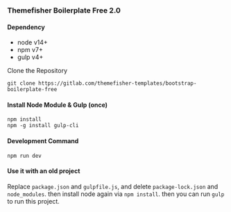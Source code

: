### Themefisher Boilerplate Free 2.0

#### Dependency

* node v14+
* npm v7+
* gulp v4+

Clone the Repository

```
git clone https://gitlab.com/themefisher-templates/bootstrap-boilerplate-free
```

#### Install Node Module & Gulp (once)

```
npm install
npm -g install gulp-cli
```

#### Development Command

```
npm run dev
```

#### Use it with an old project

Replace `package.json` and `gulpfile.js`, and delete `package-lock.json` and `node_modules`. then install node again via `npm install`. then you can run `gulp` to run this project.
